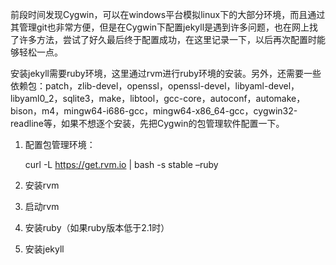 前段时间发现Cygwin，可以在windows平台模拟linux下的大部分环境，而且通过其管理git也非常方便，但是在Cygwin下配置jekyll是遇到许多问题，也在网上找了许多方法，尝试了好久最后终于配置成功，在这里记录一下，以后再次配置时能够轻松一点。

安装jekyll需要ruby环境，这里通过rvm进行ruby环境的安装。另外，还需要一些依赖包：patch，zlib-devel，openssl，openssl-devel，libyaml-devel，libyaml0_2，sqlite3，make，libtool，gcc-core，autoconf，automake，bison，m4，mingw64-i686-gcc，mingw64-x86_64-gcc，cygwin32-readline等，如果不想逐个安装，先把Cygwin的包管理软件配置一下。

1. 配置包管理环境：

	curl -L https://get.rvm.io | bash -s stable –ruby


2. 安装rvm
3. 启动rvm
4. 安装ruby（如果ruby版本低于2.1时）
5. 安装jekyll